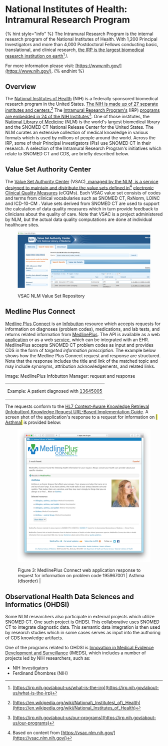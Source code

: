 # National Institutes of Health: Intramural Research Program

{% hint style="info" %}
The Intramural Research Program is the internal research program of the National Institutes of Health. With 1,200 Principal Investigators and more than 4,000 Postdoctoral Fellows conducting basic, translational, and clinical research, [the IRP is the largest biomedical research institution on earth](#user-content-fn-1)[^1].\


For more information please visit: [https://www.nih.gov/](https://www.nih.gov/).
{% endhint %}

## Overview

The [National Institutes of Health](https://www.nih.gov/) (NIH) is a federally sponsored biomedical research program in the United States. [The NIH is made up of 27 separate institutes and centers.](#user-content-fn-2)[^2] The [Intramural Research Program's](https://irp.nih.gov/about-us/what-is-the-irp) (IRP) [programs are embedded in 24 of the NIH Institutes](#user-content-fn-3)[^3]. One of those institutes, the [National Library of Medicine](https://www.nlm.nih.gov/) (NLM) is the world's largest biomedical library and the SNOMED CT National Release Center for the United States. The NLM curates an extensive collection of medical knowledge in various formats which is used by millions of people around the world. Across the IRP, some of their Principal Investigators (PIs) use SNOMED CT in their research. A selection of the Intramural Research Program's initiatives which relate to SNOMED CT and CDS, are briefly described below.

## Value Set Authority Center

The [Value Set Authority Center](https://vsac.nlm.nih.gov/) (VSAC),[ managed by the NLM, is a service designed to maintain and distribute the value sets defined in](#user-content-fn-4)[^4] [electronic Clinical Quality Measures](https://ecqi.healthit.gov/ecqms) (eCQMs). Each VSAC value set consists of codes and terms from clinical vocabularies such as SNOMED CT, RxNorm, LOINC and ICD-10-CM . Value sets derived from SNOMED CT are used to support the calculation of data quality measures which in turn provide feedback to clinicians about the quality of care. Note that VSAC is a project administered by NLM, but the actual data quality computations are done at individual healthcare sites.

<figure><img src="../../images/123897697.png" alt=""><figcaption><p> VSAC NLM Value Set Repository</p></figcaption></figure>

## Medline Plus Connect

[Medline Plus Connect](https://medlineplus.gov/connect/overview.html) is an [Infobutton](http://www.hl7.org/implement/standards/product_brief.cfm?product_id=208) resource which accepts requests for information on diagnoses (problem codes), medications, and lab tests, and returns related information from [MedlinePlus](https://medlineplus.gov/). The API is available as a web [application](https://medlineplus.gov/connect/application.html) or as a web [service](https://medlineplus.gov/connect/service.html), which can be integrated with an EHR. MedlinePlus accepts SNOMED CT problem codes as input and provides CDS in the form of _targeted information prescription_. The example below shows how the Medline Plus Connect request and response are structured. Note that the response includes the title and link of the matched topic and may include synonyms, attribution acknowledgements, and related links.

Image: MedlinePlus Infobutton Manager: request and response

|                                                                                                                                                                                                                                                                                                                                                                                                                                                                                                                                                                                                                                                                                                                                                                                                                                                                                                                                                                                                                                                                                                                                                                                                                                                                                                                                                                                                                                                                                                                                                                                                                                                                                                                                                                                                                                                                                                                                                                                                                                                                                                                                                                                                                                                                                                                                                                                                                                                                                                                                                                                                                                                                                                                                                                                                                                                                                                                                                                                                                                                                                                                                                                                                                                                                                                                                                                                                                                                                                                                                                                                                                                                                                                                                                                                                                                                                                                                                                                                                                                                                                                                                                                                                                                                                                                                                                                                                                                                                                                                                                                                                                                                                                                                                                                                                                                                                                                                                                                                                                                                                                                                                                                                                                                                                                                                                                                                                                                                                                                                                                                                                                                                                                                                                                                                                                                                                                                                                                                                                                                                                                                                                                                                                                                                                                                                                                                                                                                                                          |
| ------------------------------------------------------------------------------------------------------------------------------------------------------------------------------------------------------------------------------------------------------------------------------------------------------------------------------------------------------------------------------------------------------------------------------------------------------------------------------------------------------------------------------------------------------------------------------------------------------------------------------------------------------------------------------------------------------------------------------------------------------------------------------------------------------------------------------------------------------------------------------------------------------------------------------------------------------------------------------------------------------------------------------------------------------------------------------------------------------------------------------------------------------------------------------------------------------------------------------------------------------------------------------------------------------------------------------------------------------------------------------------------------------------------------------------------------------------------------------------------------------------------------------------------------------------------------------------------------------------------------------------------------------------------------------------------------------------------------------------------------------------------------------------------------------------------------------------------------------------------------------------------------------------------------------------------------------------------------------------------------------------------------------------------------------------------------------------------------------------------------------------------------------------------------------------------------------------------------------------------------------------------------------------------------------------------------------------------------------------------------------------------------------------------------------------------------------------------------------------------------------------------------------------------------------------------------------------------------------------------------------------------------------------------------------------------------------------------------------------------------------------------------------------------------------------------------------------------------------------------------------------------------------------------------------------------------------------------------------------------------------------------------------------------------------------------------------------------------------------------------------------------------------------------------------------------------------------------------------------------------------------------------------------------------------------------------------------------------------------------------------------------------------------------------------------------------------------------------------------------------------------------------------------------------------------------------------------------------------------------------------------------------------------------------------------------------------------------------------------------------------------------------------------------------------------------------------------------------------------------------------------------------------------------------------------------------------------------------------------------------------------------------------------------------------------------------------------------------------------------------------------------------------------------------------------------------------------------------------------------------------------------------------------------------------------------------------------------------------------------------------------------------------------------------------------------------------------------------------------------------------------------------------------------------------------------------------------------------------------------------------------------------------------------------------------------------------------------------------------------------------------------------------------------------------------------------------------------------------------------------------------------------------------------------------------------------------------------------------------------------------------------------------------------------------------------------------------------------------------------------------------------------------------------------------------------------------------------------------------------------------------------------------------------------------------------------------------------------------------------------------------------------------------------------------------------------------------------------------------------------------------------------------------------------------------------------------------------------------------------------------------------------------------------------------------------------------------------------------------------------------------------------------------------------------------------------------------------------------------------------------------------------------------------------------------------------------------------------------------------------------------------------------------------------------------------------------------------------------------------------------------------------------------------------------------------------------------------------------------------------------------------------------------------------------------------------------------------------------------------------------------------------------------------------------------------------------------------------ |
| <p>Example: A patient diagnosed with <a href="http://snomed.info/id/13645005">13645005 <mark style="color:blue;">|</mark> Chronic obstructive lung disease (disorder)<mark style="color:blue;">|</mark></a> :<br><strong>HTTP Request:</strong></p><p><a href="https://apps.nlm.nih.gov/medlineplus/services/mpconnect_service.cfm?mainSearchCriteria.v.cs=2.16.840.1.113883.6.96&#x26;mainSearchCriteria.v.c=13645005">https://apps.nlm.nih.gov/medlineplus/services/mpconnect_service.cfm?mainSearchCriteria.v.cs=2.16.840.1.113883.6.96&#x26;mainSearchCriteria.v.c=13645005</a></p><p>(Note: 2.16.840.1.113883.6.96 is the <a href="https://www.hl7.org/oid/index.cfm">OID</a> for SNOMED CT.)<br><br><strong>Response:</strong><br><br>&#x3C;feed xmlns=" <a href="http://www.w3.org/2005/Atom">http://www.w3.org/2005/Atom</a> "  xmlns:xsi=" <a href="http://www.w3.org/2001/XMLSchema-instance">http://www.w3.org/2001/XMLSchema-instance</a> "  xml:base=" <a href="https://apps.nlm.nih.gov/medlineplus/services/">https://apps.nlm.nih.gov/medlineplus/services/</a> "  xml:lang="en"><br>&#x3C;title type="text"> MedlinePlus Connect &#x3C;/title>&#x3C;subtitle type="text"> MedlinePlus Connect results for SNOMED CT 13645005 &#x3C;/subtitle> <br> &#x3C;author><br>&#x3C;name> U.S. National Library of Medicine &#x3C;/name><br>&#x3C;uri> <a href="https://www.nlm.nih.gov/">https://www.nlm.nih.gov</a> &#x3C;/uri><br>&#x3C;/author><br>&#x3C;updated> 2017-03-31T06:03:00Z &#x3C;/updated><br>&#x3C;category scheme="mainSearchCriteria.v.c"  term="13645005"/><br>&#x3C;category scheme="mainSearchCriteria.v.cs"  term="SNOMEDCT"/><br>&#x3C;category scheme="mainSearchCriteria.v.dn"  term=" "/><br>&#x3C;category scheme="informationRecipient"  term="PAT"/><br>&#x3C;id/> <br> &#x3C;entry><br>&#x3C;title> <strong>COPD</strong> &#x3C;/title><br>&#x3C;link href=" <a href="https://medlineplus.gov/copd.html">https://medlineplus.gov/copd.html</a> "  rel="alternate"/> <br> &#x3C;id><br>tag: https:, 2017-31-03:<a href="https://medlineplus.gov/copd.html">https://medlineplus.gov/copd.html</a><br>&#x3C;/id><br>&#x3C;updated> 2017-03-31T06:03:00Z &#x3C;/updated>  <br>&#x3C;summary type="html"><br>&#x3C;p>COPD (chronic obstructive pulmonary disease) makes it hard for you to breathe. The two main types are &#x3C;a href="https://medlineplus.gov/chronicbronchitis.html">chronic bronchitis&#x3C;/a> and &#x3C;a href="https://medlineplus.gov/emphysema.html">emphysema&#x3C;/a>. The main cause of COPD is long-term exposure to substances that irritate and damage the lungs. This is usually cigarette smoke. Air pollution, chemical fumes, or dust can also cause it.&#x3C;/p> &#x3C;p>At first, COPD may cause no symptoms or only mild symptoms. As the disease gets worse, symptoms usually become more severe. They include&#x3C;/p> &#x3C;ul> &#x3C;li>A cough that produces a lot of mucus&#x3C;/li> &#x3C;li>Shortness of breath, especially with physical activity&#x3C;/li> &#x3C;li>Wheezing&#x3C;/li> &#x3C;li>Chest tightness&#x3C;/li> &#x3C;/ul> &#x3C;p>Doctors use lung function tests, imaging tests, and blood tests to diagnose COPD. There is no cure. Treatments may relieve symptoms. They include medicines, oxygen therapy, surgery, or a lung transplant. &#x3C;a href="https://medlineplus.gov/quittingsmoking.html">Quitting smoking&#x3C;/a> is the most important step you can take to treat COPD. &#x3C;/p> &#x3C;p class="<strong>NLMattribution</strong>"> NIH: National Heart, Lung, and Blood Institute&#x3C;/p> &#x3C;p class="<strong>NLMrelatedLinks</strong>">&#x3C;ul>&#x3C;li>&#x3C;a href="https://medlineplus.gov/ency/article/003855.htm">Blood gases&#x3C;/a> (Medical Encyclopedia)&#x3C;/li>&#x3C;li>&#x3C;a href="https://www.nhlbi.nih.gov/health/educational/copd/campaign-materials/pub/copd-patient.pdf">Breathing Better with a COPD Diagnosis&#x3C;/a> - NIH (National Heart, Lung, and Blood Institute) - PDF&#x3C;/li>&#x3C;li>&#x3C;a href="https://medlineplus.gov/ency/article/000091.htm">Chronic obstructive pulmonary disease&#x3C;/a> (Medical Encyclopedia)&#x3C;/li>&#x3C;li>&#x3C;a href="https://medlineplus.gov/ency/patientinstructions/000009.htm">Chronic obstructive pulmonary disease - adults - discharge&#x3C;/a> (Medical Encyclopedia)&#x3C;/li>&#x3C;li>&#x3C;a href="https://medlineplus.gov/ency/patientinstructions/000025.htm">Chronic obstructive pulmonary disease - control drugs&#x3C;/a> (Medical Encyclopedia)&#x3C;/li>&#x3C;li>&#x3C;a href="https://medlineplus.gov/ency/patientinstructions/000026.htm">Chronic obstructive pulmonary disease - quick-relief drugs&#x3C;/a> (Medical Encyclopedia)&#x3C;/li>&#x3C;li>&#x3C;a href="https://medlineplus.gov/ency/patientinstructions/000699.htm">COPD -- how to use a nebulizer&#x3C;/a> (Medical Encyclopedia)&#x3C;/li>&#x3C;li>&#x3C;a href="https://medlineplus.gov/ency/patientinstructions/000700.htm">COPD -- managing stress and your mood&#x3C;/a> (Medical Encyclopedia)&#x3C;/li>&#x3C;li>&#x3C;a href="https://medlineplus.gov/ency/patientinstructions/000701.htm">COPD and other health problems&#x3C;/a> (Medical Encyclopedia)&#x3C;/li>&#x3C;li>&#x3C;a href="https://medlineplus.gov/ency/patientinstructions/000698.htm">COPD flare-ups&#x3C;/a> (Medical Encyclopedia)&#x3C;/li>&#x3C;li>&#x3C;a href="https://www.nhlbi.nih.gov/health/educational/copd/campaign-materials/pub/copd-atrisk.pdf">COPD: Are You at Risk?&#x3C;/a> - NIH (National Heart, Lung, and Blood Institute) - PDF&#x3C;/li>&#x3C;li>&#x3C;a href="https://medlineplus.gov/ency/patientinstructions/000697.htm">Day to day with COPD&#x3C;/a> (Medical Encyclopedia)&#x3C;/li>&#x3C;li>&#x3C;a href="https://medlineplus.gov/ency/patientinstructions/000053.htm">How to breathe when you are short of breath&#x3C;/a> (Medical Encyclopedia)&#x3C;/li>&#x3C;li>&#x3C;a href="https://medlineplus.gov/ency/article/003853.htm">Pulmonary function tests&#x3C;/a> (Medical Encyclopedia)&#x3C;/li>&#x3C;li>&#x3C;a href="https://medlineplus.gov/ency/patientinstructions/000696.htm">Smoking and COPD&#x3C;/a> (Medical Encyclopedia)&#x3C;/li>&#x3C;li>&#x3C;a href="https://medlineplus.gov/ency/patientinstructions/000048.htm">Using oxygen at home&#x3C;/a> (Medical Encyclopedia)&#x3C;/li>&#x3C;/ul>&#x3C;/p><br>&#x3C;/summary><br>&#x3C;/entry><br>&#x3C;/feed></p> |

The requests conform to the [HL7 Context-Aware Knowledge Retrieval (Infobutton) Knowledge Request URL-Based Implementation Guide](http://wiki.hl7.org/index.php?title=Product_Infobutton#Product_Name_-_HL7_V3_IG:_URL-Based_Implementations_of_the_Context-Aware_Information_Retrieval_.28Infobutton.29). A screen shot of the application's response to a request for information on [<mark style="color:blue;">|</mark> Asthma<mark style="color:blue;">|</mark>](http://snomed.info/id/195967001) is provided below:

<figure><img src="../../images/123897692.png" alt=""><figcaption><p>Figure 3: MedlinePlus Connect web application response to request for information on problem code 195967001 | Asthma (disorder) |</p></figcaption></figure>

## Observational Health Data Sciences and Informatics (OHDSI)

Some NLM researchers also participate in external projects which utilize SNOMED CT. One such project is [OHDSI](http://ohdsi.org/). This collaborative uses SNOMED CT to integrate diagnostic data. This semantic data integration is then used by research studies which in some cases serves as input into the authoring of CDS knowledge artifacts.

One of the programs related to OHDSI is [Innovation in Medical Evidence Development and Surveillance](https://reaganudall.org/projects/research/imeds) (IMEDS), which includes a number of projects led by NIH researchers, such as:

* NIH Investigators
* Ferdinand Dhombres (NIH)

[^1]: [https://irp.nih.gov/about-us/what-is-the-irp](https://irp.nih.gov/about-us/what-is-the-irp)

[^2]: [https://en.wikipedia.org/wiki/National\_Institutes\_of\_Health](https://en.wikipedia.org/wiki/National_Institutes_of_Health)

[^3]: [https://irp.nih.gov/about-us/our-programs](https://irp.nih.gov/about-us/our-programs)

[^4]: Based on content from [https://vsac.nlm.nih.gov/](https://vsac.nlm.nih.gov/)

